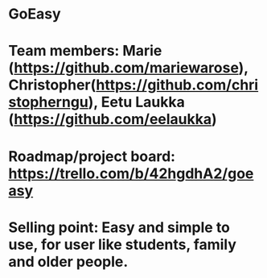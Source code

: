 # GoEasy
# Team members: Marie (https://github.com/mariewarose), Christopher(https://github.com/christopherngu), Eetu Laukka (https://github.com/eelaukka) 
# Roadmap/project board: https://trello.com/b/42hgdhA2/goeasy
# Selling point: Easy and simple to use, for user like students, family and older people.